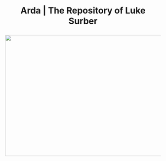 # <p align="center"> Arda | The Repository of Luke Surber </p>
<p align="center">
  <img width="800" height="391"  src = https://user-images.githubusercontent.com/59674300/127257079-908b88d4-8bed-4b45-be7b-a94267ea4e6f.png> 
</p>
